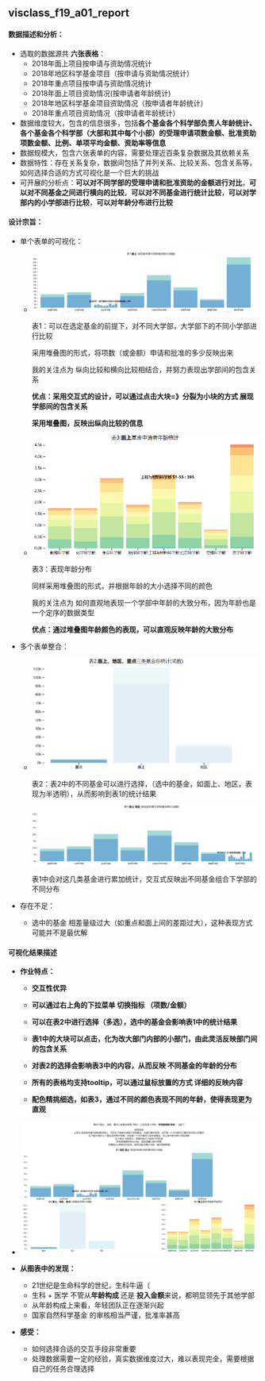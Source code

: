 ## visclass_f19_a01_report

#### 数据描述和分析：

- 选取的数据源共 **六张表格**：
  - 2018年面上项目按申请与资助情况统计
  - 2018年地区科学基金项目（按申请与资助情况统计）
  - 2018年重点项目按申请与资助情况统计
  - 2018年面上项目资助情况(按申请者年龄统计)
  - 2018年地区科学基金项目资助情况（按申请者年龄统计）
  - 2018年重点项目资助情况（按申请者年龄统计）
- 数据维度较大，包含的信息很多，包括**各个基金各个科学部负责人年龄统计、各个基金各个科学部（大部和其中每个小部）的受理申请项数金额、批准资助项数金额、比例、单项平均金额、资助率等信息**
- 数据规模大，包含六张表单的内容，需要处理近百条复杂数据及其依赖关系
- 数据特性：存在关系复杂，数据间包括了并列关系、比较关系、包含关系等，如何选择合适的方式可视化是一个巨大的挑战
- 可开展的分析点：**可以对不同学部的受理申请和批准资助的金额进行对比**，**可以对不同基金之间进行横向的比较**，**可以对不同基金进行统计比较**，**可以对学部内的小学部进行比较**，**可以对年龄分布进行比较**



#### 设计宗旨：

- 单个表单的可视化：

  - ![1572708176183](assets/1572708176183.png)

    表1：可以在选定基金的前提下，对不同大学部，大学部下的不同小学部进行比较

    采用堆叠图的形式，将项数（或金额）申请和批准的多少反映出来

    我的关注点为 纵向比较和横向比较相结合，并努力表现出学部间的包含关系

    **优点：采用交互式的设计，可以通过点击大块=》分裂为小块的方式 展现学部间的包含关系**

    **采用堆叠图，反映出纵向比较的信息**

  - ![1572708445327](assets/1572708445327.png)

    表3：表现年龄分布

    同样采用堆叠图的形式，并根据年龄的大小选择不同的颜色

    我的关注点为 如何直观地表现一个学部中年龄的大致分布，因为年龄也是一个定序的数据类型

    **优点：通过堆叠图年龄颜色的表现，可以直观反映年龄的大致分布**



- 多个表单整合：

  - ![1572708612154](assets/1572708612154.png)

    表2：表2中的不同基金可以进行选择，（选中的基金，如面上、地区，表现为半透明），从而影响到表1的统计结果

    ![1572708693034](assets/1572708693034.png)

    表1中会对这几类基金进行累加统计，交互式反映出不同基金组合下学部的不同分布

- 存在不足：

  - 选中的基金 相差量级过大（如重点和面上间的差距过大），这种表现方式可能并不是最优解



#### 可视化结果描述

- **作业特点：**

  - **交互性优异**
  - **可以通过右上角的下拉菜单 切换指标 （项数/金额）**
  - **可以在表2中进行选择（多选），选中的基金会影响表1中的统计结果**
  - **表1中的大块可以点击，化为改大部门内部的小部门，由此灵活反映部门间的包含关系**
  - **对表2的选择会影响表3中的内容，从而反映 不同基金的年龄的分布**

  - **所有的表格均支持tooltip，可以通过鼠标放置的方式 详细的反映内容**
  - **配色精挑细选，如表3，通过不同的颜色表现不同的年龄，使得表现更为直观**

- ![1572708823914](assets/1572708823914.png)

- **从图表中的发现：**
  - 21世纪是生命科学的世纪，生科牛逼（
  - 生科 + 医学 不管从**年龄构成** 还是 **投入金额**来说，都明显领先于其他学部
  - 从年龄构成上来看，年轻团队正在逐渐兴起
  - 国家自然科学基金 的审核相当严谨，批准率甚高
- **感受：**
  - 如何选择合适的交互手段非常重要
  - 处理数据需要一定的经验，真实数据维度过大，难以表现完全，需要根据自己的任务合理选择